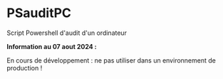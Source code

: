 # PSauditPC
Script Powershell d'audit d'un ordinateur

**Information au 07 aout 2024 :**

En cours de développement : ne pas utiliser dans un environnement de production !
